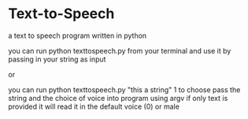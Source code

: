 # Text-to-Speech

a text to speech program written in python 

you can run python texttospeech.py from your terminal and use it by passing in your string as input 

or

you can run python texttospeech.py "this a string" 1 to choose pass the string and the choice of voice into program using argv
if only text is provided it will read it in the default voice (0) or male
